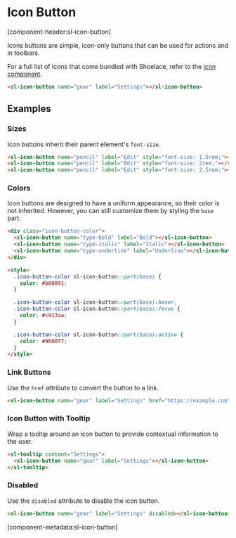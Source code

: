 # Icon Button

[component-header:sl-icon-button]

Icons buttons are simple, icon-only buttons that can be used for actions and in toolbars.

For a full list of icons that come bundled with Shoelace, refer to the [icon component](/components/icon).

```html preview
<sl-icon-button name="gear" label="Settings"></sl-icon-button>
```

## Examples

### Sizes

Icon buttons inherit their parent element's `font-size`.

```html preview
<sl-icon-button name="pencil" label="Edit" style="font-size: 1.5rem;"></sl-icon-button>
<sl-icon-button name="pencil" label="Edit" style="font-size: 2rem;"></sl-icon-button>
<sl-icon-button name="pencil" label="Edit" style="font-size: 2.5rem;"></sl-icon-button>
```

### Colors

Icon buttons are designed to have a uniform appearance, so their color is not inherited. However, you can still customize them by styling the `base` part.

```html preview
<div class="icon-button-color">
  <sl-icon-button name="type-bold" label="Bold"></sl-icon-button>
  <sl-icon-button name="type-italic" label="Italic"></sl-icon-button>
  <sl-icon-button name="type-underline" label="Underline"></sl-icon-button>
</div>

<style>
  .icon-button-color sl-icon-button::part(base) {
    color: #b00091;
  }

  .icon-button-color sl-icon-button::part(base):hover,
  .icon-button-color sl-icon-button::part(base):focus {
    color: #c913aa;
  }

  .icon-button-color sl-icon-button::part(base):active {
    color: #960077;
  }
</style>
```

### Link Buttons

Use the `href` attribute to convert the button to a link.

```html preview
<sl-icon-button name="gear" label="Settings" href="https://example.com" target="_blank"></sl-icon-button>
```

### Icon Button with Tooltip

Wrap a tooltip around an icon button to provide contextual information to the user.

```html preview
<sl-tooltip content="Settings">
  <sl-icon-button name="gear" label="Settings"></sl-icon-button>
</sl-tooltip>
```

### Disabled

Use the `disabled` attribute to disable the icon button.

```html preview
<sl-icon-button name="gear" label="Settings" disabled></sl-icon-button>
```

[component-metadata:sl-icon-button]
